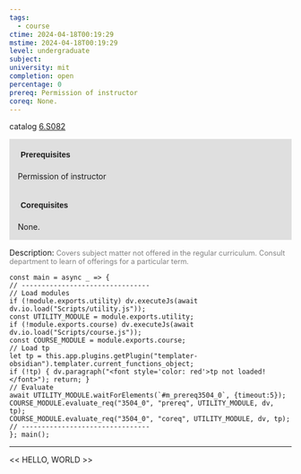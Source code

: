 ```yaml
---
tags:
  - course
ctime: 2024-04-18T00:19:29
mstime: 2024-04-18T00:19:29
level: undergraduate
subject: 
university: mit
completion: open
percentage: 0
prereq: Permission of instructor
coreq: None.
---
```


catalog [6.S082](http://student.mit.edu/catalog/m6e.html#6.S082)

<span style="display: block; padding: 15px; background-color: rgb(100, 100, 100, 0.2);"><font id="m_prereq3504_0" style="display: block; font-family: Arial, sans-serif; font-weight: bold; padding: 5px">Prerequisites</font><br><span id="prereq3504_0">Permission of instructor</span></span>
<span style="display: block; padding: 15px; background-color: rgb(100, 100, 100, 0.2);"><font id="m_coreq3504_0" style="display: block; font-family: Arial, sans-serif; font-weight: bold; padding: 5px">Corequisites</font><br><span id="coreq3504_0">None.</span></span>

<font style="">Description:</font>
<font style="color: grey; font-size: 0.8rem;">Covers subject matter not offered in the regular curriculum. Consult department to learn of offerings for a particular term.</font>

```dataviewjs
const main = async _ => {
// --------------------------------
// Load modules
if (!module.exports.utility) dv.executeJs(await dv.io.load("Scripts/utility.js"));
const UTILITY_MODULE = module.exports.utility;
if (!module.exports.course) dv.executeJs(await dv.io.load("Scripts/course.js"));
const COURSE_MODULE = module.exports.course;
// Load tp
let tp = this.app.plugins.getPlugin("templater-obsidian").templater.current_functions_object;
if (!tp) { dv.paragraph("<font style='color: red'>tp not loaded!</font>"); return; }
// Evaluate
await UTILITY_MODULE.waitForElements(`#m_prereq3504_0`, {timeout:5});
COURSE_MODULE.evaluate_req("3504_0", "prereq", UTILITY_MODULE, dv, tp);
COURSE_MODULE.evaluate_req("3504_0", "coreq", UTILITY_MODULE, dv, tp);
// --------------------------------
}; main();
```

---

<< HELLO, WORLD >>
